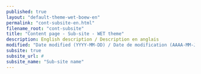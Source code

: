 ```yaml
---
published: true
layout: "default-theme-wet-boew-en"
permalink: "cont-subsite-en.html"
filename_root: "cont-subsite"
title: "Content page - Sub-site - WET theme"
description: English description / Description en anglais
modified: "Date modified (YYYY-MM-DD) / Date de modification (AAAA-MM-JJ)"
subsite: true
subsite_url: #
subsite_name: "Sub-site name"
---
```


